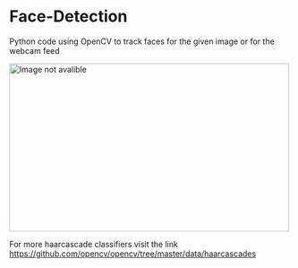 # Face-Detection
Python code using OpenCV to track faces for the given image or for the webcam feed

<img src="https://user-images.githubusercontent.com/59657204/147535123-2ea4059f-d31e-43dc-b1ce-bcea52f6bd37.png" alt="Image not avalible" width=500 height=300>

For more haarcascade classifiers visit the link 
https://github.com/opencv/opencv/tree/master/data/haarcascades
